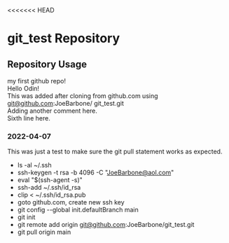 <<<<<<< HEAD
# git_test Repository
## Repository Usage
my first github repo!  
Hello Odin!  
This was added after cloning from github.com using git@github.com:JoeBarbone/  git_test.git  
Adding another comment here.  
Sixth line here.  

### 2022-04-07
This was just a test to make sure the git pull statement works as expected. 
- ls -al ~/.ssh
- ssh-keygen -t rsa -b 4096 -C "JoeBarbone@aol.com"
- eval "$(ssh-agent -s)"
- ssh-add ~/.ssh/id_rsa
- clip < ~/.ssh/id_rsa.pub
- goto github.com, create new ssh key
- git config --global init.defaultBranch main 
- git init
- git remote add origin git@github.com:JoeBarbone/git_test.git
- git pull origin main

